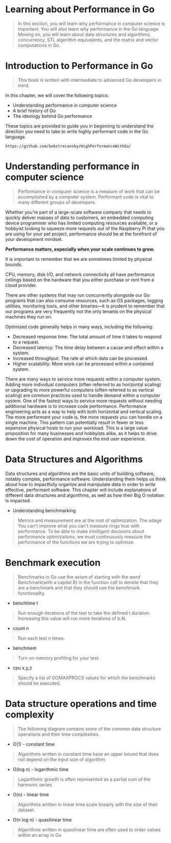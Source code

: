 # Learning about Performance in Go
> In this section, you will learn why performance in computer science is important. You will also learn why performance in the Go language. Moving on,  you will learn about data structures and algorithms, concurrency, STL algorithm 
 equivalents, and the matrix and vector computations in Go.

# Introduction to Performance in Go
>This book is written with intermediate to advanced Go developers in mind. 

In this chapter, we will cover the following topics:

- Understanding performance in computer science
- A brief history of Go
- The ideology behind Go performance

These topics are provided to guide you in beginning to understand the direction you need to take to write highly performant code in the Go language.

    https://github.com/bobstrecansky/HighPerformanceWithGo/

# Understanding performance in computer science
> Performance in computer science is a measure of work that can be accomplished by a computer system. Performant code is vital to many different groups of developers. 

Whether you're part of a large-scale software company that needs to quickly deliver masses of data to customers, an embedded computing device programmer who has limited computing resources available, or a hobbyist looking to squeeze more requests out of the Raspberry Pi that you are using for your pet project, performance should be at the forefront of your development mindset. 

**Performance matters, especially when your scale continues to grow.**

It is important to remember that we are sometimes limited by physical bounds. 

CPU, memory, disk I/O, and network connectivity all have performance ceilings based on the hardware that you either purchase or rent from a cloud provider. 

There are other systems that may run concurrently alongside our Go programs that can also consume resources, such as OS packages, logging utilities, monitoring tools, and other binaries—it is prudent to remember that our programs are very frequently not the only tenants on the physical machines they run on.

Optimized code generally helps in many ways, including the following:

- Decreased response time: The total amount of time it takes to respond to a request.
- Decreased latency: The time delay between a cause and effect within a system.
- Increased throughput: The rate at which data can be processed.
- Higher scalability: More work can be processed within a contained system.

There are many ways to service more requests within a computer system. Adding more individual computers (often referred to as horizontal scaling) or upgrading to more powerful computers (often referred to as vertical scaling) are common practices used to handle demand within a computer system. One of the fastest ways to service more requests without needing additional hardware is to increase code performance. Performance engineering acts as a way to help with both horizontal and vertical scaling. The more performant your code is, the more requests you can handle on a single machine. This pattern can potentially result in fewer or less expensive physical hosts to run your workload. This is a large value proposition for many businesses and hobbyists alike, as it helps to drive down the cost of operation and improves the end user experience.

# Data Structures and Algorithms

Data structures and algorithms are the basic units of building software, notably complex, performance software. Understanding them helps us think about how to impactfully organize and manipulate data in order to write effective, performant software. This chapter will include explanations of different data structures and algorithms, as well as how their Big O notation is impacted.

- Understanding benchmarking
> Metrics and measurement are at the root of optimization. The adage You can't improve what you can't measure rings true with performance. To be able to make intelligent decisions about performance optimizations, we must continuously measure the performance of the functions we are trying to optimize.

# Benchmark execution
> Benchmarks in Go use the axiom of starting with the word Benchmark(with a capital B) in the function call to denote that they are a benchmark and that they should use the benchmark functionality.

- benchtime t
> Run enough iterations of the test to take the defined t duration. Increasing this value will run more iterations of b.N.

- count n
> Run each test n times.

- benchmem
> Turn on memory profiling for your test.

- cpu x,y,z
> Specify a list of GOMAXPROCS values for which the benchmarks should be executed.

# Data structure operations and time complexity
> The following diagram contains some of the common data structure operations and their time complexities.

- O(1) - constant time
> Algorithms written in constant time have an upper bound that does not depend on the input size of algorithm.

- O(log n) - logarithmic time
> Logarithmic growth is often represented as a partial sum of the harmonic series

- O(n) - linear time
> Algorithms written in linear time scale linearly with the size of their dataset.

- O(n log n) - quasilinear time
> Algorithms written in quasilinear time are often used to order values within an array in Go

